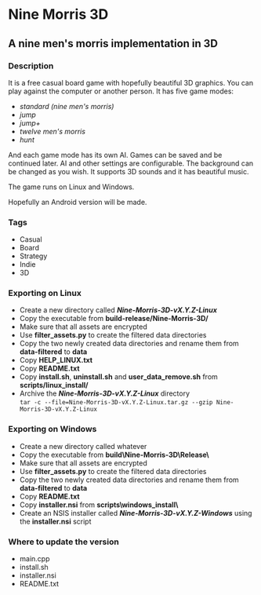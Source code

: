 # Nine Morris 3D

## A nine men's morris implementation in 3D

### Description

It is a free casual board game with hopefully beautiful 3D graphics. You can play against the computer
or another person. It has five game modes:

- _standard (nine men's morris)_
- _jump_
- _jump+_
- _twelve men's morris_
- _hunt_

And each game mode has its own AI. Games can be saved and be continued later. AI and other
settings are configurable. The background can be changed as you wish. It supports 3D sounds and
it has beautiful music.

The game runs on Linux and Windows.

Hopefully an Android version will be made.

### Tags

- Casual
- Board
- Strategy
- Indie
- 3D

<!-- TODO things have chaged -->

### Exporting on Linux

- Create a new directory called **_Nine-Morris-3D-vX.Y.Z-Linux_**
- Copy the executable from **build-release/Nine-Morris-3D/**
- Make sure that all assets are encrypted
- Use **filter_assets.py** to create the filtered data directories
- Copy the two newly created data directories and rename them from **data-filtered** to **data**
- Copy **HELP_LINUX.txt**
- Copy **README.txt**
- Copy **install.sh**, **uninstall.sh** and **user_data_remove.sh** from **scripts/linux_install/**
- Archive the **_Nine-Morris-3D-vX.Y.Z-Linux_** directory  
  `tar -c --file=Nine-Morris-3D-vX.Y.Z-Linux.tar.gz --gzip Nine-Morris-3D-vX.Y.Z-Linux`

### Exporting on Windows

- Create a new directory called whatever
- Copy the executable from **build\Nine-Morris-3D\Release\\**
- Make sure that all assets are encrypted
- Use **filter_assets.py** to create the filtered data directories
- Copy the two newly created data directories and rename them from **data-filtered** to **data**
- Copy **README.txt**
- Copy **installer.nsi** from **scripts\windows_install\\**
- Create an NSIS installer called **_Nine-Morris-3D-vX.Y.Z-Windows_** using the **installer.nsi** script

### Where to update the version

- main.cpp
- install.sh
- installer.nsi
- README.txt
